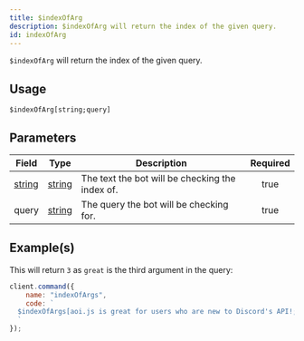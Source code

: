 ```yaml
---
title: $indexOfArg
description: $indexOfArg will return the index of the given query.
id: indexOfArg
---
```


`$indexOfArg` will return the index of the given query.

## Usage

```aoi
$indexOfArg[string;query]
```

## Parameters

| Field                                                                                             | Type                                                                                              | Description                                     | Required |
| ------------------------------------------------------------------------------------------------- | ------------------------------------------------------------------------------------------------- | ----------------------------------------------- | :------: |
| [string](https://developer.mozilla.org/en-US/docs/Web/JavaScript/Reference/Global_Objects/String) | [string](https://developer.mozilla.org/en-US/docs/Web/JavaScript/Reference/Global_Objects/String) | The text the bot will be checking the index of. |   true   |
| query                                                                                             | [string](https://developer.mozilla.org/en-US/docs/Web/JavaScript/Reference/Global_Objects/String) | The query the bot will be checking for.         |   true   |

## Example(s)

This will return `3` as `great` is the third argument in the query:

```javascript
client.command({
    name: "indexOfArgs",
    code: `
  $indexOfArgs[aoi.js is great for users who are new to Discord's API!;great]
  `
});
```
